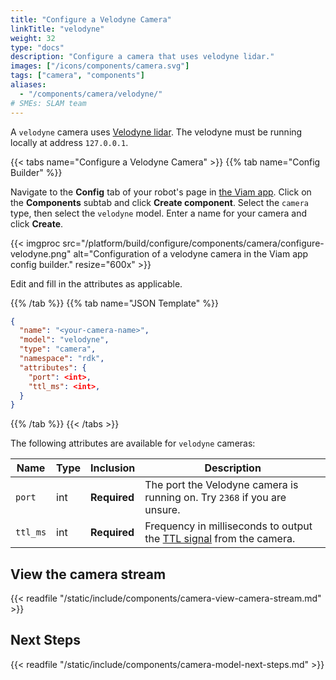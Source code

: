 ```yaml
---
title: "Configure a Velodyne Camera"
linkTitle: "velodyne"
weight: 32
type: "docs"
description: "Configure a camera that uses velodyne lidar."
images: ["/icons/components/camera.svg"]
tags: ["camera", "components"]
aliases:
  - "/components/camera/velodyne/"
# SMEs: SLAM team
---
```


A `velodyne` camera uses [Velodyne lidar](https://velodynelidar.com/).
The velodyne must be running locally at address `127.0.0.1`.

{{< tabs name="Configure a Velodyne Camera" >}}
{{% tab name="Config Builder" %}}

Navigate to the **Config** tab of your robot's page in [the Viam app](https://app.viam.com).
Click on the **Components** subtab and click **Create component**.
Select the `camera` type, then select the `velodyne` model.
Enter a name for your camera and click **Create**.

{{< imgproc src="/platform/build/configure/components/camera/configure-velodyne.png" alt="Configuration of a velodyne camera in the Viam app config builder." resize="600x" >}}

Edit and fill in the attributes as applicable.

{{% /tab %}}
{{% tab name="JSON Template" %}}

```json {class="line-numbers linkable-line-numbers"}
{
  "name": "<your-camera-name>",
  "model": "velodyne",
  "type": "camera",
  "namespace": "rdk",
  "attributes": {
    "port": <int>,
    "ttl_ms": <int>,
  }
}
```

{{% /tab %}}
{{< /tabs >}}

The following attributes are available for `velodyne` cameras:

<!-- prettier-ignore -->
| Name | Type | Inclusion | Description |
| ---- | ---- | --------- | ----------- |
| `port` | int | **Required** | The port the Velodyne camera is running on. Try `2368` if you are unsure. |
| `ttl_ms` | int | **Required** | Frequency in milliseconds to output the [TTL signal](https://en.wikipedia.org/wiki/Transistor%E2%80%93transistor_logic) from the camera. |

## View the camera stream

{{< readfile "/static/include/components/camera-view-camera-stream.md" >}}

## Next Steps

{{< readfile "/static/include/components/camera-model-next-steps.md" >}}

